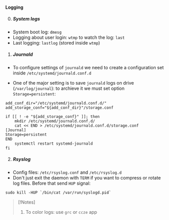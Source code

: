 #### Logging

0. ##### System logs

- System boot log: `dmesg`
- Logging about user login: `wtmp` to watch the log: `last`
- Last logging: `lastlog` (stored inside `wtmp`)

1. ##### Journald

- To configure settings of `journald` we need to create a configuration set inside `/etc/systemd/journald.conf.d`

- One of the major setting is to save `journald` logs on drive (`/var/log/journal`): to archieve it we must set option `Storage=persistent`:

```
add_conf_dir="/etc/systemd/journald.conf.d/"
add_storage_conf="${add_conf_dir}"/storage.conf

if [[ ! -e "${add_storage_conf}" ]]; then
    mkdir /etc/systemd/journald.conf.d/
    cat << END > /etc/systemd/journald.conf.d/storage.conf 
[Journal]
Storage=persistent
END
    systemctl restart systemd-journald
fi
```

2. ##### Rsyslog

- Config files: `/etc/rsyslog.conf` and `/etc/rsyslog.d`
- Don't just exit the daemon with `TERM` if you want to compress or rotate log files. Before that send `HUP` signal:
```
sudo kill -HUP `/bin/cat /var/run/syslogd.pid`
```

>[!Notes]
>1. To color logs: use `grc` or `ccze` app